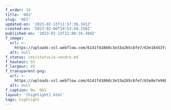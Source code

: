 ```yaml
---
f_order: 10
title: '063'
slug: '063'
updated-on: '2023-02-13T11:57:36.341Z'
created-on: '2023-02-06T19:53:58.150Z'
published-on: '2023-02-13T12:00:16.384Z'
f_image:
  url: >-
    https://uploads-ssl.webflow.com/6141f41868c3e33a265cbfe7/63e16453fa3ba5a3def134c4_063.jpg
  alt: null
f_status: cms/status/a-vendre.md
f_hauteur: 55
f_largeur: 45
f_transparent-png:
  url: >-
    https://uploads-ssl.webflow.com/6141f41868c3e33a265cbfe7/63e8e7e94bd90793fed5d36d_063.png
  alt: null
f_caption: No. 063
layout: '[highlight].html'
tags: highlight
---
```



